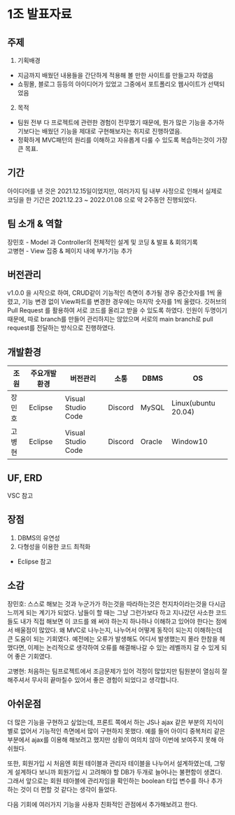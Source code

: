 # 1조 발표자료 

## 주제
1. 기획배경 
 + 지금까지 배웠던 내용들을 간단하게 적용해 볼 만한 사이트를 만들고자 하였음
  + 쇼핑몰, 블로그 등등의 아이디어가 있었고 그중에서 포트폴리오 웹사이트가 선택되었음 
2. 목적
  + 팀원 전부 다 프로젝트에 관련한 경험이 전무했기 때문에, 뭔가 많은 기능을 추가하기보다는 배웠던 기능을 제대로 구현해보자는 취지로 진행하였음.
  + 정확하게 MVC패턴의 원리를 이해하고 자유롭게 다룰 수 있도록 복습하는것이 가장 큰 목표.
  
## 기간

아이디어를 낸 것은 2021.12.15일이었지만, 여러가지 팀 내부 사정으로 인해서 실제로 코딩을 한 기간은 2021.12.23 ~ 2022.01.08 으로 약 2주동안 진행되었다.

## 팀 소개 & 역할

장민호 - Model 과 Controller의 전체적인 설계 및 코딩 & 발표 & 회의기록 \
고병현 - View 집중 & 페이지 내에 부가기능 추가

## 버전관리 

v1.0.0 을 시작으로 하여, CRUD같이 기능적인 측면이 추가될 경우 중간숫자를 1씩 올렸고, 기능 변경 없이 View파트를 변경한 경우에는 마지막 숫자를 1씩 올렸다. 깃허브의 Pull Request 를 활용하여 서로 코드를 올리고 받을 수 있도록 하였다. 인원이 두명이기 때문에, 따로 branch를 만들어 관리하지는 않았으며 서로의 main branch로 pull request를 전달하는 방식으로 진행하였다. 

## 개발환경

|조원|주요개발환경|버전관리|소통|DBMS|OS|
|-|-|-|-|-|-|
|장민호|Eclipse|Visual Studio Code|Discord|MySQL|Linux(ubuntu 20.04)|
|고병현|Eclipse|Visual Studio Code|Discord|Oracle|Window10|

## UF, ERD
VSC 참고 

## 장점

1. DBMS의 유연성  
2. 다형성을 이용한 코드 최적화 
- Eclipse 참고 

## 소감

장민호: 스스로 해보는 것과 누군가가 하는것을 따라하는것은 천지차이라는것을 다시금 느끼게 되는 계기가 되었다. 남들이 할 때는 그냥 그런가보다 하고 지나갔던 사소한 코드들도 내가 직접 해보면 이 코드를 왜 써야 하는지 하나하나 이해하고 있어야 한다는 점에서 배울점이 많았다. 왜 MVC로 나누는지, 나누어서 어떻게 동작이 되는지 이해하는데 큰 도움이 되는 기회였다. 예전에는 오류가 발생해도 어디서 발생했는지 몰라 한참을 헤맸다면, 이제는 논리적으로 생각하여 오류를 해결해나갈 수 있는 레벨까지 갈 수 있게 되어 좋은 기회였다. 

고병현: 처음하는 팀프로젝트에서 조금문제가 있어 걱정이 많았지만 팀원분이 열심히 잘해주셔서 무사히 끝마칠수 있어서 좋은 경험이 되었다고 생각합니다.

## 아쉬운점 
더 많은 기능을 구현하고 싶었는데, 프론트 쪽에서 하는 JS나 ajax 같은 부분의 지식이 별로 없어서 기능적인 측면에서 많이 구현하지 못했다. 예를 들어 아이디 중복처리 같은 부분에서 ajax를 이용해 해보려고 했지만 상황이 여의치 않아 이번에 보여주지 못해 아쉬웠다. 

또한, 회원가입 시 처음엔 회원 테이블과 관리자 테이블을 나누어서 설계하였는데, 그렇게 설계하다 보니까 회원가입 시 고려해야 할 DB가 두개로 늘어나는 불편함이 생겼다. 그래서 앞으로는 회원 테아블에 관리자임을 확인하는 boolean 타입 변수를 하나 추가하는 것이 더 편할 것 같다는 생각이 들었다. 

다음 기회에 여러가지 기능을 사용자 친화적인 관점에서 추가해보려고 한다. 

